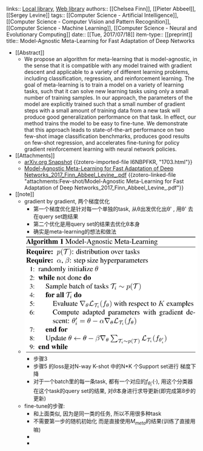 links:: [Local library](zotero://select/library/items/M8ZKKCEF), [Web library](https://www.zotero.org/users/9034808/items/M8ZKKCEF)
authors:: [[Chelsea Finn]], [[Pieter Abbeel]], [[Sergey Levine]]
tags:: [[Computer Science - Artificial Intelligence]], [[Computer Science - Computer Vision and Pattern Recognition]], [[Computer Science - Machine Learning]], [[Computer Science - Neural and Evolutionary Computing]]
date:: [[Tue, 2017/07/18]]
item-type:: [[preprint]]
title:: Model-Agnostic Meta-Learning for Fast Adaptation of Deep Networks

- [[Abstract]]
	- We propose an algorithm for meta-learning that is model-agnostic, in the sense that it is compatible with any model trained with gradient descent and applicable to a variety of different learning problems, including classification, regression, and reinforcement learning. The goal of meta-learning is to train a model on a variety of learning tasks, such that it can solve new learning tasks using only a small number of training samples. In our approach, the parameters of the model are explicitly trained such that a small number of gradient steps with a small amount of training data from a new task will produce good generalization performance on that task. In effect, our method trains the model to be easy to fine-tune. We demonstrate that this approach leads to state-of-the-art performance on two few-shot image classification benchmarks, produces good results on few-shot regression, and accelerates fine-tuning for policy gradient reinforcement learning with neural network policies.
- [[Attachments]]
	- [arXiv.org Snapshot](https://arxiv.org/abs/1703.03400) {{zotero-imported-file I6NBPFKR, "1703.html"}}
	- [Model-Agnostic Meta-Learning for Fast Adaptation of Deep Networks_2017_Finn_Abbeel_Levine_.pdf](zotero://select/library/items/DRUX3TTX) {{zotero-linked-file "attachments:Few-shot/Model-Agnostic Meta-Learning for Fast Adaptation of Deep Networks_2017_Finn_Abbeel_Levine_.pdf"}}
- [[note]]
	- gradient by gradient, 两个梯度优化
		- 第一个梯度优化是针对每一个单独的task, 从θ出发优化出θ' , 用θ' 去在query set跑结果
		- 第二个优化是用query set的结果去优化θ本身
		- 确实是meta-learning的想法和做法
	- ![image.png](../assets/image_1657592055153_0.png)
		- 步骤3
		- 步骤5 的loss是对N-way K-shot 中的N*K 个Support set进行 梯度下降
		- 对于一个batch里的每一条task, 都有一个对应的$f_{\theta_i'}(\cdot)$, 用这个分类器在这个task的query set的结果, 对$\theta$本身进行求导更新(即完成第8步的更新)
	- fine-tune的步骤:
		- 和上面类似, 因为是同一类的任务, 所以不用很多种task
		- 不需要第一步的随机初始化 而是直接使用$M_{meta}$的结果(训练了直接用嘛)
		-
		-